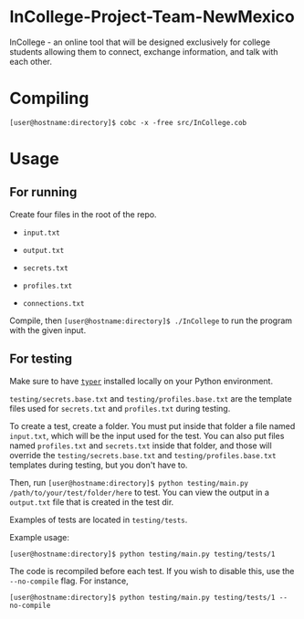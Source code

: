 # InCollege-Project-Team-NewMexico

InCollege - an online tool that will be designed exclusively for college
students allowing them to connect, exchange information, and talk with each
other.

# Compiling

`[user@hostname:directory]$ cobc -x -free src/InCollege.cob`

# Usage

## For running

Create four files in the root of the repo.

- `input.txt`

- `output.txt`

- `secrets.txt`

- `profiles.txt`

- `connections.txt`

Compile, then `[user@hostname:directory]$ ./InCollege` to run the program with
the given input.

## For testing

Make sure to have [`typer`](https://typer.tiangolo.com/) installed locally on
your Python environment.

`testing/secrets.base.txt` and `testing/profiles.base.txt` are the template
files used for `secrets.txt` and `profiles.txt` during testing.

To create a test, create a folder. You must put inside that folder a file named
`input.txt`, which will be the input used for the test. You can also put files
named `profiles.txt` and `secrets.txt` inside that folder, and those will
override the `testing/secrets.base.txt` and `testing/profiles.base.txt`
templates during testing, but you don't have to.

Then, run `[user@hostname:directory]$ python testing/main.py
/path/to/your/test/folder/here` to test. You can view the output in a
`output.txt` file that is created in the test dir.

Examples of tests are located in `testing/tests`.

Example usage:

`[user@hostname:directory]$ python testing/main.py testing/tests/1`

The code is recompiled before each test. If you wish to disable this, use the
`--no-compile` flag. For instance,

`[user@hostname:directory]$ python testing/main.py testing/tests/1 --no-compile`
